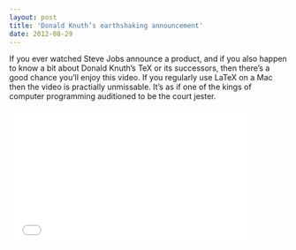 ```yaml
---
layout: post
title: 'Donald Knuth’s earthshaking announcement'
date: 2012-08-29
---
```


If you ever watched Steve Jobs announce a product, and if you also
happen to know a bit about Donald Knuth’s TeX or its successors, then
there’s a good chance you’ll enjoy this video. If you regularly use
LaTeX on a Mac then the video is practially unmissable. It’s as if one
of the kings of computer programming auditioned to be the court jester.

<iframe width="432" height="243" src="//www.youtube.com/embed/eKaI78K_rgA" frameborder="0" allowfullscreen></iframe>
